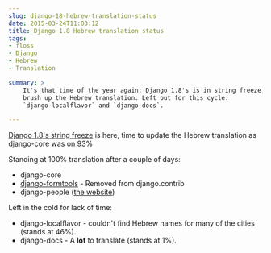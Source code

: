 ```yaml
---
slug: django-18-hebrew-translation-status
date: 2015-03-24T11:03:12
title: Django 1.8 Hebrew translation status
tags:
- floss
- Django
- Hebrew
- Translation

summary: >
    It's that time of the year again: Django 1.8's is in string freeze, time to
    brush up the Hebrew translation. Left out for this cycle:
    `django-localflavor` and `django-docs`.

---
```

[Django 1.8's string freeze](https://groups.google.com/forum/#!topic/django-i18n/iaI9t_5vwfE) 
is here, time to update the Hebrew translation as django-core was on 93%

Standing at 100% translation after a couple of days:

*   django-core
*   [django-formtools](https://docs.djangoproject.com/en/1.8/ref/contrib/formtools/#formtools-how-to-migrate) - Removed from django.contrib
*   django-people ([the website](https://people.djangoproject.com/))

Left in the cold for lack of time:

*   django-localflavor - couldn't find Hebrew names for many of the cities (stands at 46%).
*   django-docs - A **lot** to translate (stands at 1%).
